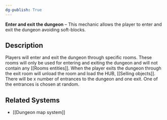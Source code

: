 ```yaml
---
dg-publish: True 
---
```

**Enter and exit the dungeon** – This mechanic  allows the player to enter and exit the dungeon avoiding soft-blocks.
## Description
Players will enter and exit the dungeon through specific rooms. These rooms will only be used for entering and exiting the dungeon and will not contain any [[Rooms entities]].
When the player exits the dungeon through the exit room will unload the room and load the HUB, [[Selling objects]].
There will be x number of entrances to the dungeon and one exit. One of the entrances is chosen at random.
## Related Systems
- [[Dungeon map system]]
